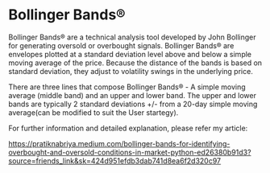 # Bollinger Bands®

Bollinger Bands® are a technical analysis tool developed by John Bollinger for generating oversold or overbought signals. Bollinger Bands® are envelopes plotted at a standard deviation level above and below a simple moving average of the price. Because the distance of the bands is based on standard deviation, they adjust to volatility swings in the underlying price.

There are three lines that compose Bollinger Bands® - A simple moving average (middle band) and an upper and lower band. The upper and lower bands are typically 2 standard deviations +/- from a 20-day simple moving average(can be modified to suit the User startegy).

For further information and detailed explanation, please refer my article: 

https://pratiknabriya.medium.com/bollinger-bands-for-identifying-overbought-and-oversold-conditions-in-market-python-ed26380b91d3?source=friends_link&sk=424d951efdb3dab741d8ea6f2d320c97
